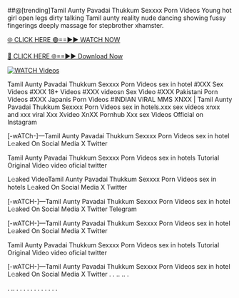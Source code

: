 ##@[trending]Tamil Aunty Pavadai Thukkum Sexxxx Porn Videos
Young hot girl open legs dirty talking Tamil aunty reality nude dancing showing fussy fingerings deeply massage for stepbrother xhamster.


[🌐 CLICK HERE 🟢==►► WATCH NOW](https://hqvideonet.blogspot.com/2025/02/ngthb.html)

[🔴 CLICK HERE 🌐==►► Download Now](https://hqvideonet.blogspot.com/2025/02/ngthb.html)

[![WATCH Videos](https://i.imgur.com/dJHk4Zq.gif)](https://hqvideonet.blogspot.com/2025/02/ngthb.html)


Tamil Aunty Pavadai Thukkum Sexxxx Porn Videos sex in hotel #XXX Sex Videos #XXX 18+ Videos #XXX videosn Sex Video #XXX Pakistani Porn Videos #XXX Japanis Porn Videos #INDIAN VIRAL MMS XNXX | Tamil Aunty Pavadai Thukkum Sexxxx Porn Videos sex in hotels.xxx sex videos xnxx and xxx viral Xxx Xvideo XnXX Pornhub Xxx sex Videos Official on Instagram

[-wATCh-]—Tamil Aunty Pavadai Thukkum Sexxxx Porn Videos sex in hotel L𝚎aked On Social Media X Twitter

Tamil Aunty Pavadai Thukkum Sexxxx Porn Videos sex in hotels Tutorial Original Video video oficial twitter

L𝚎aked VideoTamil Aunty Pavadai Thukkum Sexxxx Porn Videos sex in hotels L𝚎aked On Social Media X Twitter

[-wATCH-]—Tamil Aunty Pavadai Thukkum Sexxxx Porn Videos sex in hotel L𝚎aked On Social Media X Twitter Telegram

[-wATCH-]—Tamil Aunty Pavadai Thukkum Sexxxx Porn Videos sex in hotel L𝚎aked On Social Media X Twitter

Tamil Aunty Pavadai Thukkum Sexxxx Porn Videos sex in hotels Tutorial Original Video video oficial twitter

[-wATCH-]—Tamil Aunty Pavadai Thukkum Sexxxx Porn Videos sex in hotel L𝚎aked On Social Media X Twitter . . .. .. .

. .. . . . . . . . . . . . .